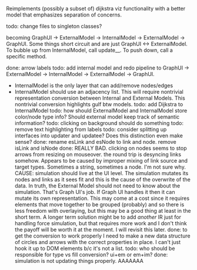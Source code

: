Reimplements (possibly a subset of) dijkstra viz functionality with a better model that emphasizes separation of concerns.

todo: change files to singleton classes?

becoming GraphUI -> ExternalModel -> InternalModel -> ExternalModel -> GraphUI.
Some things short circuit and are just GraphUI <-> ExternalModel.
To bubble up from InternalModel, call update__. To push down, call a specific method.

done: arrow labels
todo: add internal model and redo pipeline to GraphUI -> ExternalModel -> InternalModel -> ExternalModel -> GraphUI.
  - InternalModel is the only layer that can add/remove nodes/edges
  - InternalModel should use an adjacency list. This will require nontrivial representation conversion between Internal and External Models. This nontrivial conversion highlights gulf btw models.
todo: add Dijkstra to InternalModel
todo: how should ExternalModel and InternalModel store color/node type info? Should external model keep track of semantic information?
todo: clicking on background should do something
todo: remove text highlighting from labels
todo: consider splitting up interfaces into updater and updatee? Does this distinction even make sense?
done: rename esLink and esNode to link and node. remove isLink and isNode
done: REALLY BAD. clicking on nodes seems to stop arrows from resizing on mouseover. the round trip is desyncing links somehow. Appears to be caused by improper mixing of link source and target types. Sometimes a string, sometimes a node. I'm not sure why. CAUSE: simulation should live at the UI level. The simulation mutates its nodes and links as it sees fit and this is the cause of the overwrite of the data. In truth, the External Model should not need to know about the simulation. That's Graph UI's job. If Graph UI handles it then it can mutate its own representation. This may come at a cost since it requires elements that move together to be grouped (probably) and so there is less freedom with overlaying, but this may be a good thing at least in the short term. A longer term solution might be to add _another_ IR just for handling force simulation, but that requires more work and I don't think the payoff will be worth it at the moment. I will revisit this later.
done: to get the conversion to work properly I need to make a new data structure of circles and arrows with the correct properties in place. I can't just hook it up to DOM elements b/c it's not a list.
todo: who should be responsible for type vs fill conversion? ui+em or em+im?
done: simulation is not updating things properly. AAAAAAA

